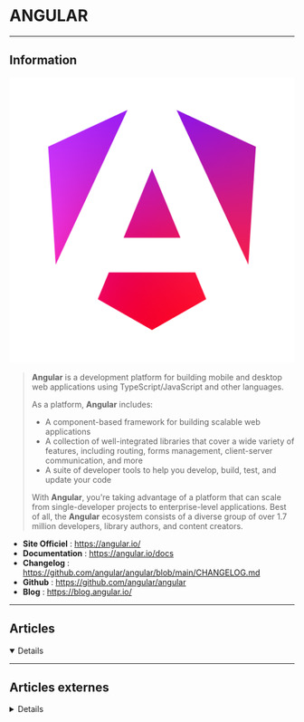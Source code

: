 # ANGULAR
----

## <i class="fa-solid fa-hashtag"></i> Information

![Logo](../../_media/developpement/angular/angular_logo.png ':size=x250 :no-zoom')


> <i class="fa-solid fa-quote-left"></i> **Angular** is a development platform for building mobile and desktop web applications using TypeScript/JavaScript and other languages. 
>
> As a platform, **Angular** includes:
>
> - A component-based framework for building scalable web applications
> - A collection of well-integrated libraries that cover a wide variety of features, including routing, forms management, client-server communication, and more
> - A suite of developer tools to help you develop, build, test, and update your code
>
> With **Angular**, you're taking advantage of a platform that can scale from single-developer projects to enterprise-level applications. Best of all, the **Angular** ecosystem consists of a diverse group of over 1.7 million developers, library authors, and content creators. <i class="fa-solid fa-quote-left fa-rotate-180"></i>


- <i class="fa-solid fa-globe"></i> **Site Officiel** : https://angular.io/
- <i class="fa-solid fa-book"></i> **Documentation** : https://angular.io/docs
- <i class="fa-solid fa-file-circle-question"></i> **Changelog** : https://github.com/angular/angular/blob/main/CHANGELOG.md
- <i class="fa-brands fa-github"></i> **Github** : https://github.com/angular/angular
- <i class="fab fa-blogger-b"></i> **Blog** : https://blog.angular.io/

---

## <i class="fa-regular fa-newspaper"></i> Articles

<details open>

</details>

----

## <i class="fa-solid fa-glasses"></i> Articles externes

<details>

- [Angular — things I immediately do when create a new application](https://medium.com/nerd-for-tech/angular-things-i-immediately-do-when-create-a-new-application-635a740b7027)
- [Angular: DON'T Call Functions Inside The Template Anymore](https://javascript.plainenglish.io/angular-dont-call-a-function-inside-the-template-anymore-e74ebf499bb8)
- [How Micro Frontend changes the Future of Angular?](https://itnext.io/how-micro-frontend-changes-the-future-of-angular-bb4deb2cfdad)
- [Real-Time Charts with Plotly.js in Angular](https://javascript.plainenglish.io/real-time-charts-with-plotly-js-in-angular-4a46c4c56eb5)
- [[Angular] Must-have Utils to Improve your code](https://kelly-kh-woo.medium.com/angular-must-have-utils-to-improve-your-code-2b355bebe6f2)
- [Angular — Micro-Frontend](https://blog.devgenius.io/angular-micro-frontend-4dad619c4277)
- [Angular Authentication: Best Practices](https://nikosanif.medium.com/angular-authentication-best-practices-c9ae090f1bc0)
- [An Introduction to Angular](https://www.makeuseof.com/introduction-to-angular/)
- [Angular: DON'T Call Functions Inside The Template Anymore](https://javascript.plainenglish.io/angular-dont-call-a-function-inside-the-template-anymore-e74ebf499bb8)
- [8 Details That Make Angular the Favorite Web Development Framework](https://dzone.com/articles/8-details-that-make-angular-the-favorite-web-dev)
- [Top Reasons to Go for Angular Development Services](https://dzone.com/articles/top-reasons-to-go-for-angular-development-servic)
- [Testing Angular Components With @Input()](https://betterprogramming.pub/testing-angular-components-with-input-3bd6c07cfaf6)
- [Token-based Security: Angular Applications - Part 1](https://dzone.com/articles/token-based-security-angular-applications-part-1)
- [How to Install AngularJS on AlmaLinux 8](https://www.howtoforge.com/how-to-install-angularjs-on-almalinux-8/)
- [Angular has finally its own devTools extension!](https://levelup.gitconnected.com/angular-has-finally-its-own-devtools-extension-d382af9cd60c)
- [Reactive Forms #1 Inputs architecture in angular](https://medium.com/geekculture/reactive-forms-1-inputs-architecture-in-angular-b711f5509fdf)
- [Angular Routing Guide: How to Optimize App Navigation](https://medium.com/geekculture/angular-routing-guide-how-to-optimize-app-navigation-50ba5882f577)
- [Angular Tutorial: Getting Started With Angular 2+](https://medium.com/geekculture/angular-tutorial-getting-started-with-angular-2-f196fc40e25e)
- [Top 45 AngularJS Interview Questions, With Some Answers](https://betterprogramming.pub/top-45-angularjs-interview-questions-with-some-answers-90489817677c)
- [Getting Started With Angular Using the Angular CLI](https://www.digitalocean.com/community/tutorials/getting-started-with-angular-using-the-angular-cli)
- [How to Run Angular Apps Using Angular CLI and PM2](https://www.tecmint.com/create-and-run-angular-apps-using-angular-cli-and-pm2/)
- [How to Install Angular CLI on CentOS 8](https://www.howtoforge.com/how-to-install-angular-cli-on-centos-8/)
- [Environment-Agnostic Front End](https://blog.ippon.fr/2021/01/11/environment-agnostic-front-end/)
- [Compiler un front Angular variabilisé comme un chef](https://blog.octo.com/compiler-un-front-angular-variabilise-comme-un-chef/)
- [Angular Component Communication](https://dzone.com/articles/angular-component-communication)
- [Angular Basics: Refresh an Angular Component without reloading the same Component](https://dzone.com/articles/refresh-angular-component-without-reload-or-naviga)
- [5 User Interface Frameworks in AngularJS for Web App Development](https://dzone.com/articles/5-user-interface-frameworks-in-angularjs-for-web-a)
- [Comment utiliser les paramètres de requête dans Angular](https://www.digitalocean.com/community/tutorials/angular-query-parameters-fr)
- [Comment utiliser ViewChild dans Angular pour accéder à un composant enfant, à une directive ou un élément DOM](https://www.digitalocean.com/community/tutorials/angular-viewchild-access-component-fr)
- [How to install Angular on Ubuntu 20.04 LTS](https://www.howtoforge.com/how-to-install-angular-on-ubuntu-2004/)
- [Detect Responsive Screen Sizes in Angular](https://www.digitalocean.com/community/tutorials/detect-responsive-screen-sizes-in-angular)
- [Using Sass with the Angular CLI](https://www.digitalocean.com/community/tutorials/using-sass-with-the-angular-cli)
- [Angular - Shortcut to Importing Styles Files in Components](https://www.digitalocean.com/community/tutorials/angular-shortcut-to-importing-styles-files-in-components)
- [Testing Angular with Jasmine and Karma (Part 1)](https://www.digitalocean.com/community/tutorials/testing-angular-with-jasmine-and-karma-part-1)
- [3 Ways to Pass Async Data to Angular 2- Child Components](https://www.digitalocean.com/community/tutorials/3-ways-to-pass-async-data-to-angular-2-child-components)
- [9 reasons I upgraded from AngularJS to Angular](https://opensource.com/article/20/8/upgrade-angular)
- [Creating an Angular Web App in 1 second](https://dzone.com/articles/creating-an-angular-web-app-in-1-second)
- [How to Dockerize Angular App?](https://dzone.com/articles/how-to-dockerize-angular-app)
- [Angular Tree Table](https://dzone.com/articles/angular-tree-table)
- [How to Implement File Upload in Angular](https://dzone.com/articles/how-to-implement-file-upload-in-angular)
- [Angular: Advanced Tips and Best Practices for Experts and Beginners](https://dzone.com/articles/angular-advance-tips-amp-best-practices-for-expert)
- [Angular Basics: Inject a Service/DI With Constructor in the Main.ts File](https://dzone.com/articles/angular-basics-easy-way-to-inject-a-servicedi-with)
- [4 Common Bugs in Angular (and How to Fix Them)](https://dzone.com/articles/4-common-bugs-in-angular-and-how-to-fix-them)
- [Angular Logging and Log-Back](https://dzone.com/articles/angular-logging-and-log-back)
- [Angular Router: Using Route Guards](https://dzone.com/articles/angular-router-using-route-guards)
- [Ngx-Bootstrap DateRange Picker and Date Picker](https://dzone.com/articles/ngx-bootstrap-daterange-picker-and-date-picker)
- [Handling Property Changes Using Decorator - an Alternative to ngOnChanges](https://dzone.com/articles/handling-property-changes-using-decorator-an-alter)
- [Create Progress Bar Using Ngx-Bootstrap In Angular 8](https://dzone.com/articles/create-progress-bar-using-ngx-bootstrap-in-angular)
- [Deploy Your Angular App on GitHub Pages](https://dzone.com/articles/deploy-angular-app-on-github-pages)
- [Building a Progressive Web Application with Angular](https://opensourceforu.com/2020/01/building-a-progressive-web-application-with-angular/)
- [How to Convert an Angular App into a PWA](https://opensourceforu.com/2020/03/how-to-convert-an-angular-app-into-a-pwa/)
- [Building Framework-agnostic Web Components in Angular](https://opensourceforu.com/2020/03/building-framework-agnostic-web-components-in-angular/)
- [How to Use Bootstrap to Build Beautiful Angular Apps](https://dzone.com/articles/how-to-use-bootstrap-to-build-beautiful-angular-ap)
- [Angular Logging and Log-Back](https://dzone.com/articles/angular-logging-and-log-back)
- [La base de code de vos applications Angular toujours bien formatée avec Prettier](https://blog.xebia.fr/2019/10/22/la-base-de-code-de-vos-applications-angular-toujours-bien-formatee-avec-prettier-2/)
- [How to integrate a Medium editor in Angular 8](https://hub.packtpub.com/how-to-integrate-a-medium-editor-in-angular-8/)
- [Tutorial: Connect Your Angular App to MySQL](https://dzone.com/articles/tutorial-connect-your-angular-app-to-mysql)
- [Create Charts in an Angular 7 Application Using Chart.js](https://dzone.com/articles/create-charts-in-angular-8-application-using-chart)
- [Deploy Your Angular App on GitHub Pages](https://dzone.com/articles/deploy-angular-app-on-github-pages)
- [ngRx With Redux in Angular](https://dzone.com/articles/ngrx-with-redux-in-angular)
- [Prevent Users From Losing Unsaved Data](https://dzone.com/articles/prevent-user-from-losing-unsaved-data-1)
- [Angular8 - PrimeNG Tutorial — Implement a Data Table Component](https://dzone.com/articles/angular8-primeng-tutorial-implement-data-table-com)
- [How To Copy Text to Clipboard Using Angular 8](https://dzone.com/articles/how-to-copy-text-to-clipboard-using-angular-8)
- [Angular Localization and Internationalization](https://dzone.com/articles/angular-localization-and-internationalization)
- [How to Install Angular CLI on Linux](https://www.tecmint.com/install-angular-cli-on-linux/)
- [How to Pack Angular 8 Applications on Regular War Files](https://dzone.com/articles/how-to-pack-angular-8-applications-on-regular-war)
- [Angular Basics: Refresh an Angular Component without reloading the same Component](https://dzone.com/articles/refresh-angular-component-without-reload-or-naviga)
- [Tutorial: Implement MongoDB to Your Angular App](https://dzone.com/articles/tutorial-implement-mongodb-to-your-angular-app)
- [Latest Features of Angular.js](https://dzone.com/articles/latest-features-of-angularjs)
- [Angular 4 – Gestion de l’authentification et des habilitations](https://blog.sodifrance.fr/angular-4-gestion-de-lauthentification-et-des-habilitations/)
- [Best Practices AngularJS](https://blog.sodifrance.fr/best-practices-angularjs/)
- [Protéger votre application Angular JS/Web API des bots !](https://blog.sodifrance.fr/proteger-votre-application-angular-jsweb-api-des-bots/)
- [Angular (Part 3/3) – Implémentation d’un front](https://blog.sodifrance.fr/angular-part-33-implementation-dun-front/)
- [Brancher bootstrap sur son application Angular (Part 2/3)](https://blog.sodifrance.fr/brancher-bootstrap-sur-son-application-angular/)
- [Créer rapidement une application Angular (Part1/3)](https://blog.sodifrance.fr/creer-rapidement-une-application-angular/)
- [Utiliser fullcalendar avec Angular 2](https://blog.sodifrance.fr/utiliser-fullcalendar-avec-angular-2/)
- [Dynamic tabs with Angular 6- and ng-bootstrap](https://technology.amis.nl/2019/07/05/dynamic-tabs-with-angular-6-and-ng-bootstrap/)
- [Angular Directives Tutorial](https://dzone.com/articles/angular-directives-1)
- [How to Enable Column Hiding in Ignite UI for Angular Grid](https://dzone.com/articles/how-to-enable-column-hiding-in-ignite-ui-for-angul)
- [Creating Resizable Columns in Angular 2](https://dzone.com/articles/creating-re-sizable-columns-in-angular-2)
- [FormBuilder in Angular 6](https://dzone.com/articles/formbuilder-in-angular-6)
- [The Challenge of the Commission Report](https://dzone.com/articles/the-challenge-of-the-commission-report)
- [Improve Front-End Performance Using Angular Change Detection Strategy](https://dzone.com/articles/improve-your-front-end-performance-by-multiple-tim)
- [Best of DZone: Angular Tutorials for Beginners and Experts Alike](https://dzone.com/articles/best-of-dzone-angular-tutorials-for-beginners-and)
- [Localization in Angular Using i18n Tools](https://dzone.com/articles/localization-in-angular-using-i18n-tools)
- [Don't Use Functions Inside Angular Templates and What to Use Instead](https://dzone.com/articles/why-we-shound-not-use-function-inside-angular-temp)
- [Don't Use Functions Inside Angular Templates and What to Use Instead](https://dzone.com/articles/why-we-shound-not-use-function-inside-angular-temp)
- [Improve Front-End Performance Using Angular Change Detection Strategy](https://dzone.com/articles/improve-your-front-end-performance-by-multiple-tim)
- [How to Modularize an Angular Application](https://dzone.com/articles/howto-modularize-an-angular-application-by-example)
- [Building A PWA Using Angular 6](https://www.smashingmagazine.com/2018/09/pwa-angular-6/)
- [How To Build A News Application With Angular 6 And Material Design](https://www.smashingmagazine.com/2018/10/news-application-with-angular-and-material-design/)
- [A Complete Guide To Routing In Angular](https://www.smashingmagazine.com/2018/11/a-complete-guide-to-routing-in-angular/)
- [Optimizing AngularJS: 1200ms to 35ms](https://dzone.com/articles/optimizing-angularjs-1200ms-to-35ms-scalyr-blog)
- [Tutorial: How a Web Application Can Consume Data From a Web API](https://dzone.com/articles/tutorial-how-a-web-application-can-consume-data-fr)
- [Create Stunning Charts With Angular 2](https://dzone.com/articles/create-stunning-charts-with-angular2)
- [Building an Angular 5 Application Step-By-Step](https://dzone.com/articles/building-angular5-application-step-by-step)
- [How to Consume a Web API Using Angular](https://dzone.com/articles/introduction-to-dotnet-core)
- [Building Applications With Angular Material](https://dzone.com/articles/building-applications-with-angular-material-1)
- [Creating a Front-End for Your User Profile Store With Angular and TypeScript](https://dzone.com/articles/creating-a-front-end-for-your-user-profile-store-w)
- [Kendo UI DevChat Recap: Responsive Dashboards With Angular and Bootstrap 4 [Video]](https://dzone.com/articles/kendo-ui-devchat-recap-responsive-dashboards-with)
- [Building a Web App With Angular From Scratch](https://dzone.com/articles/building-a-web-app-on-angular-2-from-scratch)
- [Creating Your First Angular 4 App Using Angular IDE](https://dzone.com/articles/creating-your-first-angular-4-app-using-angular-id-1)
- [Breakfast Boost Scheduled: Angular 2 In Action!](https://keyholesoftware.com/2016/07/21/breakfast-boost-angular-2/)
- [A Test-Driven Development Introduction to Angular 2](https://keyholesoftware.com/2016/05/16/test-driven-intro-angular2/)
- [Blind Date with AngularJS](https://keyholesoftware.com/2016/04/25/blind-date-with-angularjs/)
- [Setting Up Angular 2 MockBackend](https://keyholesoftware.com/2017/01/09/setting-up-angular-2-mockbackend/)
- [Learning Event Scheduled: Angular 2 In Action](https://keyholesoftware.com/2017/01/20/scheduled-angular-2-in-action/)
- [A Test-Driven Development Introduction to Angular 2 – Part 2](https://keyholesoftware.com/2017/02/01/test-driven-angular-2-part-2/)
- [Learning Angular C.R.U.D.](https://keyholesoftware.com/2017/02/27/learning-angular-crud/)
- [Getting Started With Angular CLI Commands](https://keyholesoftware.com/2017/04/24/getting-started-with-angular-cli-commands/)
- [Introduction to Angular 5](https://dzone.com/articles/introduction-to-angular-5)
- [Custom Error Handling for Angular](https://dzone.com/articles/custom-error-handling-for-angular)
- [Perform Conditional Validation With the valueChanges Method in Angular Reactive Forms](https://dzone.com/articles/how-to-do-conditional-validation-on-valuechanges-m)
- [Build an Angular App With User Management in 15 Mins](https://dzone.com/articles/build-an-angular-app-with-user-management-in-15-mins)
- [File Upload Using Angular4/Microservice](https://dzone.com/articles/file-upload-using-angular4microservice)
- [AngularJS, Basic to Expert: Day One](https://dzone.com/articles/angulajs-basic-to-expert-day-one)
- [AngularJS, Basic to Expert: Day Two](https://dzone.com/articles/angularjs-basic-to-expert-day-two)
- [Ignite UI for Angular Drawer Menu and Angular Routings](https://dzone.com/articles/ignite-ui-for-angular-drawer-menu-and-angular-rout)
- [Webinar Recap: Learning Advanced Angular Component Concepts [Video]](https://dzone.com/articles/webinar-recap-learning-advanced-angular-component)
- [Create an Angular 5 PWA With a Perfect Lighthouse Score](https://dzone.com/articles/angular5-pwa-with-perfect-100-lighthouse-points)
- [How to Deploy an Angular Application to GitHub](https://dzone.com/articles/how-to-deploy-an-angular-application-to-github)
- [Angular 1.6 With ECMAScript 6 Setup](https://dzone.com/articles/angular-16-with-ecma6-setup-amp-jwt-authentication)
- [Styling Components Angular 2](https://dzone.com/articles/styling-components-angular-2)
- [Validation Using Template-Driven Forms in Angular 5](https://dzone.com/articles/validation-using-template-driven-forms-in-angular)
- [Creating Our First Component in Angular 2](https://dzone.com/articles/creating-our-first-component-in-angular-2-1)
- [The Ultimate Angular CLI Reference Guide](https://www.sitepoint.com/ultimate-angular-cli-reference/)
- [Developing an Angular Application Using Redux for State Management](https://opensourceforu.com/2018/04/developing-an-angular-application-using-redux-for-state-management/)
- [Material Dashboard Using Angular 6](https://dzone.com/articles/material-dashboard-using-angular-6)
- [Top 10 Features of Angular 6.0](https://dzone.com/articles/top-10-features-of-angular-60)
- [Routing Angular : optimisez le rendu au changement de page](https://makina-corpus.com/blog/metier/2018/routing-angular-optimisez-le-rendu-au-changement-de-page)
- [How to setup Angular Universal](https://makina-corpus.com/blog/metier/2017/how-to-setup-angular-universal)
- [Create enterprise-grade Angular forms in TypeScript [Tutorial]](https://hub.packtpub.com/create-enterprise-grade-angular-forms-typescript-tutorial/)
- [Build user directory app with Angular [Tutorial]](https://hub.packtpub.com/build-user-directory-app-with-angular-tutorial/)
- [Getting started with Angular CLI and build your first Angular Component](https://hub.packtpub.com/angular-cli-build-angular-components/)
- [Everything new in Angular 6: Angular Elements, CLI commands and more](https://hub.packtpub.com/everything-new-in-angular-6-angular-elements-cli-commands-and-more/)
- [Angular 6, Part 3: Lifecycle of a Component](https://dzone.com/articles/angular-6-part-3-life-cycle-of-a-component)
- [Reactive Forms in Angular](https://dzone.com/articles/reactive-forms-in-angular)
- [Template-Driven Forms in Angular](https://dzone.com/articles/template-driven-forms-in-angular)
- [KeyValue Pipe in Angular 6.1](https://dzone.com/articles/keyvalue-pipe-in-angular-61)
- [Routing Angular : optimisez le rendu au changement de page](https://makina-corpus.com/blog/metier/2018/routing-angular-optimisez-le-rendu-au-changement-de-page)
- [Angular CLI 6.0.0](http://blog.ippon.fr/2018/05/16/angular-cli-6-0-0/)
- [Angular5, Firebase, Angularfire2 (vidéo)](http://blog.ippon.fr/2017/11/06/angular5-firebase-angularfire2/)
- [Setting up Jasmine for Unit Testing in Angular [Tutorial]](https://hub.packtpub.com/setting-up-jasmine-for-unit-testing-in-angular/)
- [Générer un projet Angular avec Angular-CLI](https://awesome-angular.developpez.com/tutoriels/generer-projet-angular-avec-angular-cli/)
- [CUCUMBER FOR ANGULAR](https://blog.eleven-labs.com/fr/cucumber-for-angular/)
- [Mettre en place Angular Universal avec Angular 6 et 7](https://makina-corpus.com/blog/metier/2018/mettre-en-place-angular-universal-avec-angular-6-angular-7)
- [Developing a PWA Using Angular 7](https://dzone.com/articles/developing-pwa-using-angular-7)

</details>